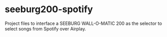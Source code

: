 # seeburg200-spotify
Project files to interface a SEEBURG WALL-O-MATIC 200 as the selector to select songs from Spotify over Airplay.
